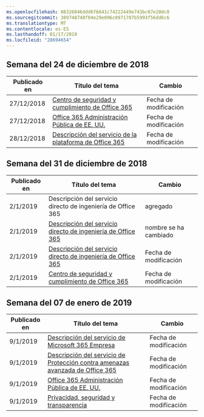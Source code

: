```yaml
---
ms.openlocfilehash: 08326046ddd6f6641c74222449e743bc07e20dc8
ms.sourcegitcommit: 389748748f04e29e096c0971707b5993f56dd6c6
ms.translationtype: MT
ms.contentlocale: es-ES
ms.lasthandoff: 01/17/2019
ms.locfileid: "28694654"
---
```

<!-- This file is generated automatically each week. Changes made to this file will be overwritten.-->




## <a name="week-of-december-24-2018"></a>Semana del 24 de diciembre de 2018


| Publicado en |Título del tema | Cambio |
|------|------------|--------|
| 27/12/2018 | [Centro de seguridad y cumplimiento de Office 365](/Office365/ServiceDescriptions/office-365-platform-service-description/office-365-securitycompliance-center) | Fecha de modificación |
| 27/12/2018 | [Office 365 Administración Pública de EE. UU.](/Office365/ServiceDescriptions/office-365-platform-service-description/office-365-us-government/office-365-us-government) | Fecha de modificación |
| 28/12/2018 | [Descripción del servicio de la plataforma de Office 365](/Office365/ServiceDescriptions/office-365-platform-service-description/office-365-platform-service-description) | Fecha de modificación |


## <a name="week-of-december-31-2018"></a>Semana del 31 de diciembre de 2018


| Publicado en |Título del tema | Cambio |
|------|------------|--------|
| 2/1/2019 | Descripción del servicio directo de ingeniería de Office 365 | agregado |
| 2/1/2019 | [Descripción del servicio directo de ingeniería de Office 365](/Office365/ServiceDescriptions/office-365-engineering-direct-service-description) | nombre se ha cambiado |
| 2/1/2019 | [Descripción del servicio directo de ingeniería de Office 365](/Office365/ServiceDescriptions/office-365-engineering-direct-service-description) | Fecha de modificación |
| 2/1/2019 | [Centro de seguridad y cumplimiento de Office 365](/Office365/ServiceDescriptions/office-365-platform-service-description/office-365-securitycompliance-center) | Fecha de modificación |


## <a name="week-of-january-07-2019"></a>Semana del 07 de enero de 2019


| Publicado en |Título del tema | Cambio |
|------|------------|--------|
| 9/1/2019 | [Descripción del servicio de Microsoft 365 Empresa](/Office365/ServiceDescriptions/microsoft-365-business-service-description) | Fecha de modificación |
| 9/1/2019 | [Descripción del servicio de Protección contra amenazas avanzada de Office 365](/Office365/ServiceDescriptions/office-365-advanced-threat-protection-service-description) | Fecha de modificación |
| 9/1/2019 | [Office 365 Administración Pública de EE. UU.](/Office365/ServiceDescriptions/office-365-platform-service-description/office-365-us-government/office-365-us-government) | Fecha de modificación |
| 9/1/2019 | [Privacidad, seguridad y transparencia](/Office365/ServiceDescriptions/office-365-platform-service-description/privacy-security-and-transparency) | Fecha de modificación |
